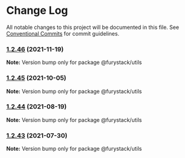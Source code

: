 # Change Log

All notable changes to this project will be documented in this file.
See [Conventional Commits](https://conventionalcommits.org) for commit guidelines.

### [1.2.46](https://github.com/furystack/furystack/compare/@furystack/utils@1.2.45...@furystack/utils@1.2.46) (2021-11-19)

**Note:** Version bump only for package @furystack/utils






### [1.2.45](https://github.com/furystack/furystack/compare/@furystack/utils@1.2.44...@furystack/utils@1.2.45) (2021-10-05)

**Note:** Version bump only for package @furystack/utils






### [1.2.44](https://github.com/furystack/furystack/compare/@furystack/utils@1.2.14...@furystack/utils@1.2.44) (2021-08-19)

**Note:** Version bump only for package @furystack/utils






### [1.2.43](https://github.com/furystack/furystack/compare/@furystack/utils@1.2.14...@furystack/utils@1.2.43) (2021-07-30)

**Note:** Version bump only for package @furystack/utils
